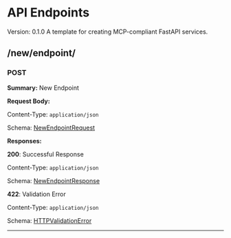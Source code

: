 # API Endpoints
Version: 0.1.0
A template for creating MCP-compliant FastAPI services.

## /new/endpoint/

### POST

**Summary:** New Endpoint

**Request Body:**

Content-Type: `application/json`

Schema:
[NewEndpointRequest](models.md#newendpointrequest)

**Responses:**

**200**: Successful Response

Content-Type: `application/json`

Schema:
[NewEndpointResponse](models.md#newendpointresponse)

**422**: Validation Error

Content-Type: `application/json`

Schema:
[HTTPValidationError](models.md#httpvalidationerror)

---
